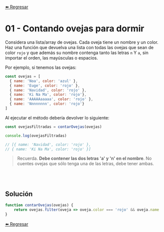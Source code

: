[⬅️ Regresar](https://github.com/cosmoart/adventJS)

# 01 - Contando ovejas para dormir

Considera una lista/array de ovejas. Cada oveja tiene un nombre y un color. Haz una función que devuelva una lista con todas las ovejas que sean de color `rojo` y que además su nombre contenga tanto las letras `n` Y `a`, sin importar el orden, las mayúsculas o espacios.

Por ejemplo, si tenemos las ovejas:

```js
const ovejas = [
  { name: 'Noa', color: 'azul' },
  { name: 'Euge', color: 'rojo' },
  { name: 'Navidad', color: 'rojo' },
  { name: 'Ki Na Ma', color: 'rojo'},
  { name: 'AAAAAaaaaa', color: 'rojo' },
  { name: 'Nnnnnnnn', color: 'rojo'}
]
```

Al ejecutar el método debería devolver lo siguiente:

```js
const ovejasFiltradas = contarOvejas(ovejas)

console.log(ovejasFiltradas)

// [{ name: 'Navidad', color: 'rojo' },
// { name: 'Ki Na Ma', color: 'rojo' }]
```

> Recuerda. **Debe contener las dos letras 'a' y 'n' en el nombre**. No cuentes ovejas que sólo tenga una de las letras, debe tener ambas.

<br/>
<br/>

## Solución

```js
function contarOvejas(ovejas) {
	return ovejas.filter(oveja => oveja.color === 'rojo' && oveja.name.toLowerCase().includes('n') && oveja.name.toLowerCase().includes('a'));
}
```

[⬅️ Regresar](https://github.com/cosmoart/adventJS)